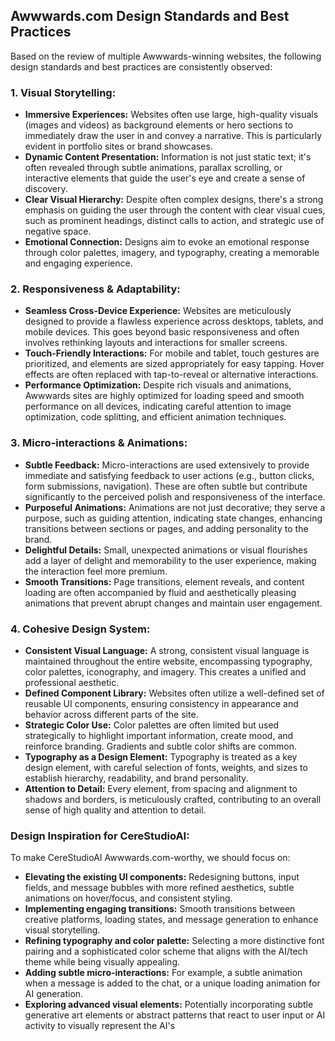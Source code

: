## Awwwards.com Design Standards and Best Practices

Based on the review of multiple Awwwards-winning websites, the following design standards and best practices are consistently observed:

### 1. Visual Storytelling:

*   **Immersive Experiences:** Websites often use large, high-quality visuals (images and videos) as background elements or hero sections to immediately draw the user in and convey a narrative. This is particularly evident in portfolio sites or brand showcases.
*   **Dynamic Content Presentation:** Information is not just static text; it's often revealed through subtle animations, parallax scrolling, or interactive elements that guide the user's eye and create a sense of discovery.
*   **Clear Visual Hierarchy:** Despite often complex designs, there's a strong emphasis on guiding the user through the content with clear visual cues, such as prominent headings, distinct calls to action, and strategic use of negative space.
*   **Emotional Connection:** Designs aim to evoke an emotional response through color palettes, imagery, and typography, creating a memorable and engaging experience.

### 2. Responsiveness & Adaptability:

*   **Seamless Cross-Device Experience:** Websites are meticulously designed to provide a flawless experience across desktops, tablets, and mobile devices. This goes beyond basic responsiveness and often involves rethinking layouts and interactions for smaller screens.
*   **Touch-Friendly Interactions:** For mobile and tablet, touch gestures are prioritized, and elements are sized appropriately for easy tapping. Hover effects are often replaced with tap-to-reveal or alternative interactions.
*   **Performance Optimization:** Despite rich visuals and animations, Awwwards sites are highly optimized for loading speed and smooth performance on all devices, indicating careful attention to image optimization, code splitting, and efficient animation techniques.

### 3. Micro-interactions & Animations:

*   **Subtle Feedback:** Micro-interactions are used extensively to provide immediate and satisfying feedback to user actions (e.g., button clicks, form submissions, navigation). These are often subtle but contribute significantly to the perceived polish and responsiveness of the interface.
*   **Purposeful Animations:** Animations are not just decorative; they serve a purpose, such as guiding attention, indicating state changes, enhancing transitions between sections or pages, and adding personality to the brand.
*   **Delightful Details:** Small, unexpected animations or visual flourishes add a layer of delight and memorability to the user experience, making the interaction feel more premium.
*   **Smooth Transitions:** Page transitions, element reveals, and content loading are often accompanied by fluid and aesthetically pleasing animations that prevent abrupt changes and maintain user engagement.

### 4. Cohesive Design System:

*   **Consistent Visual Language:** A strong, consistent visual language is maintained throughout the entire website, encompassing typography, color palettes, iconography, and imagery. This creates a unified and professional aesthetic.
*   **Defined Component Library:** Websites often utilize a well-defined set of reusable UI components, ensuring consistency in appearance and behavior across different parts of the site.
*   **Strategic Color Use:** Color palettes are often limited but used strategically to highlight important information, create mood, and reinforce branding. Gradients and subtle color shifts are common.
*   **Typography as a Design Element:** Typography is treated as a key design element, with careful selection of fonts, weights, and sizes to establish hierarchy, readability, and brand personality.
*   **Attention to Detail:** Every element, from spacing and alignment to shadows and borders, is meticulously crafted, contributing to an overall sense of high quality and attention to detail.

### Design Inspiration for CereStudioAI:

To make CereStudioAI Awwwards.com-worthy, we should focus on:

*   **Elevating the existing UI components:** Redesigning buttons, input fields, and message bubbles with more refined aesthetics, subtle animations on hover/focus, and consistent styling.
*   **Implementing engaging transitions:** Smooth transitions between creative platforms, loading states, and message generation to enhance visual storytelling.
*   **Refining typography and color palette:** Selecting a more distinctive font pairing and a sophisticated color scheme that aligns with the AI/tech theme while being visually appealing.
*   **Adding subtle micro-interactions:** For example, a subtle animation when a message is added to the chat, or a unique loading animation for AI generation.
*   **Exploring advanced visual elements:** Potentially incorporating subtle generative art elements or abstract patterns that react to user input or AI activity to visually represent the AI's 

